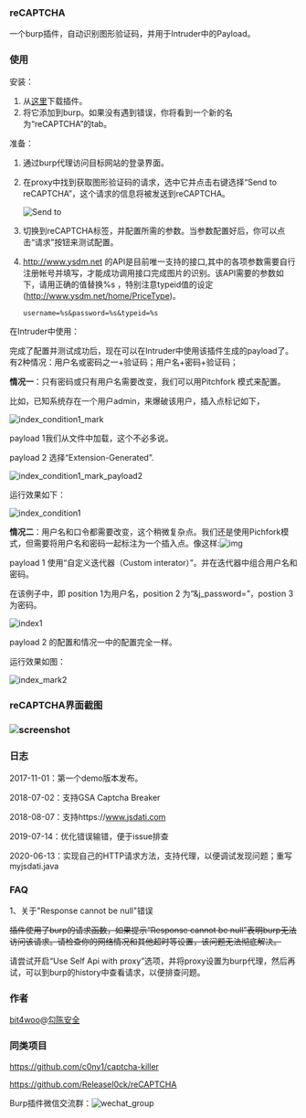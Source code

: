 ### reCAPTCHA

一个burp插件，自动识别图形验证码，并用于Intruder中的Payload。

### 使用

安装：

1. 从[这里](https://github.com/bit4woo/reCAPTCHA/releases)下载插件。
2. 将它添加到burp。如果没有遇到错误，你将看到一个新的名为“reCAPTCHA”的tab。

准备：

1. 通过burp代理访问目标网站的登录界面。

2. 在proxy中找到获取图形验证码的请求，选中它并点击右键选择“Send to reCAPTCHA”，这个请求的信息将被发送到reCAPTCHA。

   ![Send to](doc/Send_to.png)

3. 切换到reCAPTCHA标签，并配置所需的参数。当参数配置好后，你可以点击“请求”按钮来测试配置。

4. http://www.ysdm.net 的API是目前唯一支持的接口,其中的各项参数需要自行注册帐号并填写，才能成功调用接口完成图片的识别。该API需要的参数如下，请用正确的值替换%s ，特别注意typeid值的设定(http://www.ysdm.net/home/PriceType)。

   `username=%s&password=%s&typeid=%s`

在Intruder中使用：

完成了配置并测试成功后，现在可以在Intruder中使用该插件生成的payload了。有2种情况：用户名或密码之一+验证码；用户名+密码+验证码；

 

**情况一**：只有密码或只有用户名需要改变，我们可以用Pitchfork 模式来配置。

比如，已知系统存在一个用户admin，来爆破该用户，插入点标记如下，

![index_condition1_mark](doc/index_condition1_mark.png)

payload 1我们从文件中加载，这个不必多说。

payload 2 选择“Extension-Generated”.

![index_condition1_mark_payload2](doc/index_condition1_mark_payload2.png)

运行效果如下：

![index_condition1](doc/index_condition1.png)

 

**情况二**：用户名和口令都需要改变，这个稍微复杂点。我们还是使用Pichfork模式，但需要将用户名和密码一起标注为一个插入点。像这样:![img](doc/index_mark.png)

payload 1 使用“自定义迭代器（Custom interator）”。并在迭代器中组合用户名和密码。

在该例子中，即 position 1为用户名，position 2 为“&j_password=”，postion 3为密码。

![index1](doc/index1.png)

payload 2 的配置和情况一中的配置完全一样。

运行效果如图：

![index_mark2](doc/index_mark2.png)

### reCAPTCHA界面截图

### ![screenshot](doc/screenshot.png)

### 日志

2017-11-01：第一个demo版本发布。

2018-07-02：支持GSA Captcha Breaker

2018-08-07：支持https://www.jsdati.com

2019-07-14：优化错误输错，便于issue排查

2020-06-13：实现自己的HTTP请求方法，支持代理，以便调试发现问题；重写myjsdati.java

### FAQ

1、关于"Response cannot be null"错误

~~插件使用了burp的请求函数，如果提示“Response cannot be null”表明burp无法访问该请求。请检查你的网络情况和其他超时等设置，该问题无法彻底解决。~~

请尝试开启“Use Self Api with proxy”选项，并将proxy设置为burp代理，然后再试，可以到burp的history中查看请求，以便排查问题。

### 作者

[bit4woo](https://github.com/bit4woo)@[勾陈安全](http://www.polaris-lab.com/)

### 同类项目

https://github.com/c0ny1/captcha-killer

https://github.com/Releasel0ck/reCAPTCHA

Burp插件微信交流群：![wechat_group](doc/wechat_group.jpg)

